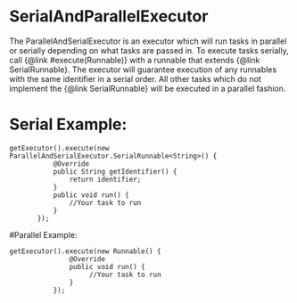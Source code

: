 # SerialAndParallelExecutor

The ParallelAndSerialExecutor is an executor which will run tasks in parallel or serially depending on what tasks are passed in.
To execute tasks serially, call {@link #execute(Runnable)} with a runnable that extends {@link SerialRunnable}.
The executor will guarantee execution of any runnables with the same identifier in a serial order.
All other tasks which do not implement the {@link SerialRunnable} will be executed in a parallel fashion.

# Serial Example:
```
getExecutor().execute(new ParallelAndSerialExecutor.SerialRunnable<String>() {
           @Override
           public String getIdentifier() {
               return identifier;
           }
           public void run() {
               //Your task to run
           }
       });
```    
#Parallel Example:
```
getExecutor().execute(new Runnable() {
               @Override
               public void run() {
                    //Your task to run
               }
           });
```

